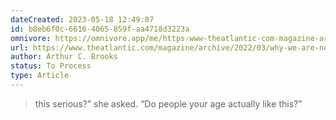 ```yaml
---
dateCreated: 2023-05-18 12:49:07
id: b8eb6f0c-6616-4065-859f-aa4718d3223a
omnivore: https://omnivore.app/me/https-www-theatlantic-com-magazine-archive-2022-03-why-we-are-ne-1882fc23bc4
url: https://www.theatlantic.com/magazine/archive/2022/03/why-we-are-never-satisfied-happiness/621304
author: Arthur C. Brooks
status: To Process
type: Article
---
```



> this serious?” she asked. “Do people your age actually like this?” 


